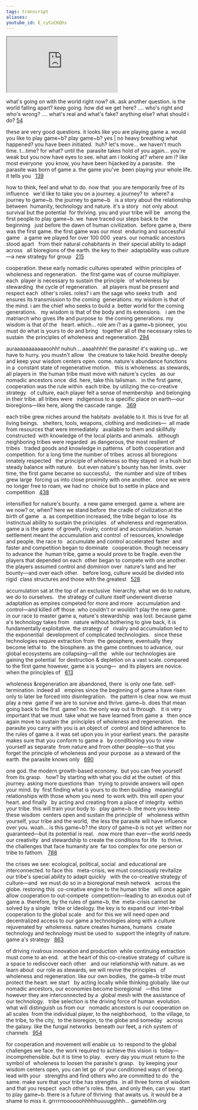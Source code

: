 ```yaml
---
tags: transcript
aliases:
youtube_id: E_cyCuCKQhs
---
```


<div class="yt-container"><iframe src="https://www.youtube.com/embed/E_cyCuCKQhs"></iframe></div>

what's going on with the world right now? ok. ask another question.  is the world falling apart? keep going.  how did we get here?  .... who's right and who's wrong? .... what's real and what's fake? anything else? what should i do? [54](https://www.youtube.com/watch?v=E_cyCuCKQhs&t=54.077s)

these are very good questions. it looks like you are playing game a. would you like to play game~b?   play game~b? yes | no heavy breathing what happened? you have been initiated. 
huh? let's move... we haven't much time. t...time? for what? until the 
parasite takes hold of you again... you're weak but you now have eyes to see. what am i looking at? where am i? like most everyone 
you know, you have been hijacked by a parasite.   the parasite was born of game a. the game you've 
been playing your whole life. it tells you   [139](https://www.youtube.com/watch?v=E_cyCuCKQhs&t=139.12s)

how to think, feel and what to do. now that 
you are temporarily free of its influence   we'd like to take you on a journey. a journey? to 
where? a journey to game~b. the journey to game~b   is a story about the relationship between 
humanity, technology and nature. it's a story   not only about survival but the potential 
for thriving. you and your tribe will be   among the first people to play game~b. we 
have traced our steps back to the beginning   just before the dawn of human civilization. 
before game a, there was the first game. the first game was our most 
enduring and successful game   a game we played for over 100 000 
years. our nomadic ancestors stood apart   from their natural cohabitants in 
their special ability to adapt across   all bioregions of the earth. the key to their 
adaptability was culture—a new strategy for group   [215](https://www.youtube.com/watch?v=E_cyCuCKQhs&t=215.68s)

cooperation. these early nomadic cultures operated 
within principles of wholeness and regeneration.   the first game was of course multiplayer. each 
player is necessary to sustain the principle   of wholeness by stewarding 
the cycle of regeneration.   all players must be present and respect each 
other's roles. roles? i am the sage who seeks truth   and ensures its transmission to the coming 
generations. my wisdom is that of the mind. i am the chief who seeks to build a 
better world for the coming generations.   my wisdom is that of the body and its extensions.   i am the matriarch who gives life and purpose to 
the coming generations. my wisdom is that of the   heart. which... role am i? as a game~b pioneer, 
you must do what is yours to do and bring   together all of the necessary roles to sustain 
the principles of wholeness and regeneration. [294](https://www.youtube.com/watch?v=E_cyCuCKQhs&t=294.48s)

auraaaaaaaaaaaoohh! nuhuh... aaaahhhh! the parasite! it's waking up... we 
have to hurry. you mustn't allow    the creature to take hold. breathe deeply 
and keep your wisdom centers open. come. nature's abundance functions in a 
constant state of regenerative motion.   this is wholeness. as stewards, all players in 
the human tribe must move with nature's cycles   as our nomadic ancestors once 
did. here, take this talisman.   in the first game, cooperation was the rule within 
each tribe. by utilizing the co-creative strategy   of culture, each player felt a sense of membership 
and belonging in their tribe. all tribes were   indigenous to a specific place on earth—our 
bioregions—like here, along the cascade range.   [369](https://www.youtube.com/watch?v=E_cyCuCKQhs&t=369.2s)

each tribe grew niches around the habitats 
available to it. this is true for all living beings.   shelters, tools, weapons, clothing and medicines— 
all made from resources that were immediately   available to them and skillfully constructed 
with knowledge of the local plants and animals.   although neighboring tribes were regarded 
as dangerous, the most resilient of tribes   traded goods and knowledge in patterns 
of both cooperation and competition. for a long time the number of tribes 
across all bioregions innately respected   the principle of wholeness so they stayed 
in a hush but steady balance with nature.   but even nature's bounty has her limits. over 
time, the first game became so successful,   the number and size of tribes grew large 
forcing us into close proximity with one another.   once we were no longer free to roam, we had no 
choice but to settle in place and competition   [438](https://www.youtube.com/watch?v=E_cyCuCKQhs&t=438.96s)

intensified for nature's bounty. 
a new game emerged. game a. where are we now? or, when? here we stand before 
the cradle of civilization at the birth of game   a. as competition increased, the tribe began to lose 
its instinctual ability to sustain the principles   of wholeness and regeneration. game a is the game 
of growth, rivalry, control and accumulation. human   settlement meant the accumulation and control 
of resources, knowledge and people. the race to   accumulate and control accelerated faster 
and faster and competition began to dominate   cooperation. though necessary to advance the 
human tribe, game a would prove to be fragile. even the players that depended on each 
other began to compete with one another.   the players assumed control and dominion over 
nature's land and her bounty—and over each other.   before long, culture would be divided into rigid 
class structures and those with the greatest   [528](https://www.youtube.com/watch?v=E_cyCuCKQhs&t=528.4s)

accumulation sat at the top of an exclusive 
hierarchy. what we do to nature, we do to ourselves.   the strategy of culture itself underwent diverse 
adaptation as empires competed for more and more   accumulation and control—and killed off those 
who couldn't or wouldn't play the new game.   in our race to master game a, nature's stewardship 
was lost. because game a's technology takes from   nature without bothering to give back, it is 
fundamentally exploitative. the strategy of   rivalry and accumulation led to the exponential 
development of complicated technologies.   since these technologies require extraction from 
the geosphere, eventually they become lethal to   the biosphere. as the game continues to advance, 
our global ecosystems are collapsing—all the   while our technologies are gaining the potential 
for destruction & depletion on a vast scale. compared to the first game however, game a is young— 
and its players are novice. when the principles of   [613](https://www.youtube.com/watch?v=E_cyCuCKQhs&t=613.04s)

wholeness &regeneration are abandoned, there 
is only one fate. self-termination. indeed all   empires since the beginning of game a have risen 
only to later be forced into disintegration.   the pattern is clear now. we must play a new 
game if we are to survive and thrive. game~b. does that mean going back to the first 
game? no. the only way out is through.   it is very important that we must 
take what we have learned from game a   then once again move to sustain the 
principles of wholeness and regeneration.   the parasite you carry with you is an object of 
control and blind adherence to the rules of game a. it was set upon you in your earliest years. the 
parasite makes sure that you conform to game a   by conditioning you to view yourself as separate 
from nature and from other people—so that you   forget the principle of wholeness and your purpose 
as a steward of the earth. the parasite knows only   [690](https://www.youtube.com/watch?v=E_cyCuCKQhs&t=690.16s)

one god. the modern growth-based economy. 
but you can free yourself from its grasp.   how? by starting with what you did at the outset 
of this journey. asking more questions than   trying to provide answers will open your mind. by 
first finding what is yours to do then building   meaningful relationships with those whom you need 
to work with. this will open your heart. and finally   by acting and creating from a place of integrity 
within your tribe. this will train your body to   play game~b. the more you keep these wisdom 
centers open and sustain the principle of   wholeness within yourself, your tribe and the world, 
the less the parasite will have influence over you. woah... is this game~b? the story of game~b is not yet 
written nor guaranteed—but its potential is real.   now more than ever—the world needs our creativity 
and stewardship to create the conditions for life   to thrive. the challenges that face humanity are 
far too complex for one person or tribe to fathom.   [788](https://www.youtube.com/watch?v=E_cyCuCKQhs&t=788.32s)

the crises we see: ecological, political, social 
and educational are interconnected. to face this   meta-crisis, we must consciously revitalize 
our tribe's special ability to adapt quickly   with the co-creative strategy of culture—and 
we must do so in a bioregional mesh network   across the globe. restoring this 
co-creative engine to the human tribe   will once again allow cooperation to out-compete 
competition—leading to an exodus out of game a. therefore, by the rules of game~b, the 
meta-crisis cannot be solved by a single   tribe or ideology. the key is to expand our 
inter-tribal cooperation to the global scale   and for this we will need open and 
decentralized access to our game a technologies along with a culture rejuvenated by 
wholeness. nature creates humans, humans   create technology and technology must be used to 
support the integrity of nature. game a's strategy   [863](https://www.youtube.com/watch?v=E_cyCuCKQhs&t=863.6s)

of driving rivalrous innovation and production 
while continuing extraction must come to an end.   at the heart of this co-creative strategy of 
culture is a space to rediscover each other   and our relationship with nature. as we learn about 
our role as stewards, we will revive the principles   of wholeness and regeneration. like our own bodies, 
the game~b tribe must protect the heart. we start   by acting locally while thinking globally. like our 
nomadic ancestors, our economies become bioregional   —this time however they are interconnected by a 
global mesh with the assistance of our technology.   tribe selection is the driving force of human 
evolution. what will distinguish us from our   nomadic ancestors is our cooperation on all scales 
from the individual player, to the neighborhood,   to the village, to the tribe, to the city, 
to the bioregion, to the globe and someday   across the galaxy. like the fungal networks 
beneath our feet, a rich system of channels   [954](https://www.youtube.com/watch?v=E_cyCuCKQhs&t=954.24s)

for cooperation and movement will enable us 
to respond to the global challenges we face. the work required to achieve this vision is 
today—incomprehensible. but it is time to play.   every day you must return to the symbol of 
wholeness to loosen the parasite's grasp.   by keeping your wisdom centers open, you can let go 
of your conditioned ways of being. lead with your   strengths and find others who are committed to do 
the same. make sure that your tribe has strengths   in all three forms of wisdom and that you respect 
each other's roles. then, and only then, can you   start to play game~b. there is a future of thriving 
that awaits us. it would be a shame to miss it. grrrrrroooooohhhhhuuuugghhh... gamebfilm.org